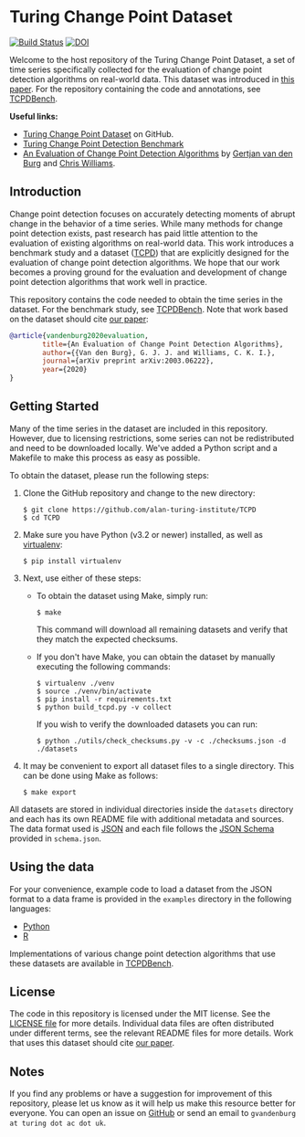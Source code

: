 # Turing Change Point Dataset

[![Build Status](https://travis-ci.org/alan-turing-institute/TCPD.svg?branch=master)](https://travis-ci.org/alan-turing-institute/TCPD)
[![DOI](https://zenodo.org/badge/224688676.svg)](https://zenodo.org/badge/latestdoi/224688676)

Welcome to the host repository of the Turing Change Point Dataset, a set of 
time series specifically collected for the evaluation of change point 
detection algorithms on real-world data. This dataset was introduced in [this 
paper](https://arxiv.org/abs/2003.06222). For the repository containing the 
code and annotations, see 
[TCPDBench](https://github.com/alan-turing-institute/TCPDBench).

**Useful links:**

- [Turing Change Point Dataset](https://github.com/alan-turing-institute/TCPD) 
  on GitHub.
- [Turing Change Point Detection 
  Benchmark](https://github.com/alan-turing-institute/TCPDBench)
- [An Evaluation of Change Point Detection Algorithms](https://arxiv.org/abs/2003.06222) by 
  [Gertjan van den Burg](https://gertjan.dev) and [Chris 
  Williams](https://homepages.inf.ed.ac.uk/ckiw/).

## Introduction

Change point detection focuses on accurately detecting moments of abrupt 
change in the behavior of a time series. While many methods for change point 
detection exists, past research has paid little attention to the evaluation of 
existing algorithms on real-world data. This work introduces a benchmark study 
and a dataset ([TCPD](https://github.com/alan-turing-institute/TCPD)) that are 
explicitly designed for the evaluation of change point detection algorithms. 
We hope that our work becomes a proving ground for the evaluation and 
development of change point detection algorithms that work well in practice.

This repository contains the code needed to obtain the time series in the 
dataset. For the benchmark study, see 
[TCPDBench](https://github.com/alan-turing-institute/TCPDBench). Note that 
work based on the dataset should cite [our 
paper](https://arxiv.org/abs/2003.06222):

```bib
@article{vandenburg2020evaluation,
        title={An Evaluation of Change Point Detection Algorithms},
        author={{Van den Burg}, G. J. J. and Williams, C. K. I.},
        journal={arXiv preprint arXiv:2003.06222},
        year={2020}
}
```

## Getting Started

Many of the time series in the dataset are included in this repository. 
However, due to licensing restrictions, some series can not be redistributed 
and need to be downloaded locally. We've added a Python script and a Makefile 
to make this process as easy as possible.


To obtain the dataset, please run the following steps:

1. Clone the GitHub repository and change to the new directory:

   ```
   $ git clone https://github.com/alan-turing-institute/TCPD
   $ cd TCPD
   ```

2. Make sure you have Python (v3.2 or newer) installed, as well as 
   [virtualenv](https://virtualenv.pypa.io/en/latest/):
   ```
   $ pip install virtualenv
   ```

3. Next, use either of these steps:
   - To obtain the dataset using Make, simply run:

     ```
     $ make
     ```

     This command will download all remaining datasets and verify that they 
     match the expected checksums.

   - If you don't have Make, you can obtain the dataset by manually executing 
     the following commands:

     ```
     $ virtualenv ./venv
     $ source ./venv/bin/activate
     $ pip install -r requirements.txt
     $ python build_tcpd.py -v collect
     ```

     If you wish to verify the downloaded datasets you can run:

     ```
     $ python ./utils/check_checksums.py -v -c ./checksums.json -d ./datasets
     ```

4. It may be convenient to export all dataset files to a single directory. 
   This can be done using Make as follows:

   ```
   $ make export
   ```

All datasets are stored in individual directories inside the ``datasets`` 
directory and each has its own README file with additional metadata and 
sources. The data format used is [JSON](https://json.org/) and each file 
follows the [JSON Schema](https://json-schema.org/) provided in 
``schema.json``.

## Using the data

For your convenience, example code to load a dataset from the JSON format to a 
data frame is provided in the ``examples`` directory in the following 
languages:

- [Python](examples/python/)
- [R](examples/R/)

Implementations of various change point detection algorithms that use these 
datasets are available in 
[TCPDBench](https://github.com/alan-turing-institute/TCPDBench).

## License

The code in this repository is licensed under the MIT license. See the 
[LICENSE file](LICENSE) for more details. Individual data files are often 
distributed under different terms, see the relevant README files for more 
details. Work that uses this dataset should cite [our 
paper](https://arxiv.org/abs/2003.06222).

## Notes

If you find any problems or have a suggestion for improvement of this 
repository, please let us know as it will help us make this resource better 
for everyone. You can open an issue on 
[GitHub](https://github.com/alan-turing-institute/TCPD) or send an email to 
``gvandenburg at turing dot ac dot uk``.
